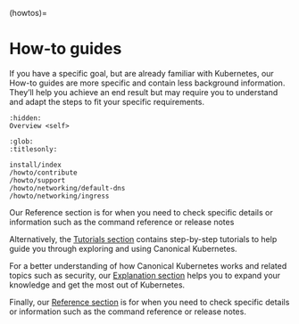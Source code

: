 (howtos)=
# How-to guides

If you have a specific goal, but are already familiar with Kubernetes, our How-to guides are more specific and contain less background information. They’ll help you achieve an end result but may require you to understand and adapt the steps to fit your specific requirements.

```{toctree}
:hidden:
Overview <self>
```

```{toctree}
:glob:
:titlesonly:

install/index
/howto/contribute
/howto/support
/howto/networking/default-dns
/howto/networking/ingress
```


Our Reference section is for when you need to check specific details or information
such as the command reference or release notes

Alternatively, the [Tutorials section] contains step-by-step tutorials to help
guide you through exploring and using Canonical Kubernetes.

For a better understanding of how Canonical Kubernetes works and related topics
such as security, our [Explanation section] helps you to expand your knowledge
and get the most out of Kubernetes.

Finally, our [Reference section] is for when you need to check specific details
or information such as the command reference or release notes.

<!--LINKS -->
[Tutorials section]: ../tutorial/index
[Explanation section]: ../explanation/index
[Reference section]: ../reference/index
